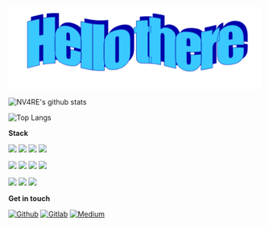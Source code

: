 <img src="https://raw.githubusercontent.com/NV4RE/nv4re/master/resources/hellothere.png"/>

![NV4RE's github stats](https://github-readme-stats.vercel.app/api?username=NV4RE&count_private=true&show_icons=true&include_all_commits=true&hide_title=true)

![Top Langs](https://github-readme-stats.vercel.app/api/top-langs/?username=NV4RE&layout=compact)


**Stack**

<a><img src="https://img.shields.io/badge/go-00ADD8.svg?&style=for-the-badge&logo=go&logoColor=white"/></a>
<a><img src="https://img.shields.io/badge/typescript%20-007ACC.svg?&style=for-the-badge&logo=typescript&logoColor=white"/></a>
<a><img src="https://img.shields.io/badge/javascript-222222.svg?&style=for-the-badge&logo=javascript&logoColor=F7DF1E"/></a>
<a><img src="https://img.shields.io/badge/html-E34F26.svg?&style=for-the-badge&logo=html5&logoColor=ffffff"/></a>

<a><img src="https://img.shields.io/badge/react-61DAFB.svg?&style=for-the-badge&logo=react&logoColor=ffffff"/></a>
<a><img src="https://img.shields.io/badge/styled-DB7093.svg?&style=for-the-badge&logo=styled-components&logoColor=ffffff"/></a>
<a><img src="https://img.shields.io/badge/sass-CC6699.svg?&style=for-the-badge&logo=sass&logoColor=ffffff"/></a>
<a><img src="https://img.shields.io/badge/webpack-405152.svg?&style=for-the-badge&logo=webpack&logoColor=ffffff"/></a>

<a><img src="https://img.shields.io/badge/git-F05032.svg?&style=for-the-badge&logo=git&logoColor=ffffff"/></a>
<a><img src="https://img.shields.io/badge/docker-2496ED.svg?&style=for-the-badge&logo=docker&logoColor=ffffff"/></a>
<a><img src="https://img.shields.io/badge/kubernetes-326CE5.svg?&style=for-the-badge&logo=kubernetes&logoColor=ffffff"/></a>

**Get in touch**

<a href="https://github.com/NV4RE" target="_blank"><img alt="Github" src="https://img.shields.io/badge/GitHub-12100E.svg?&style=for-the-badge&logo=Github&logoColor=white" /></a>
<a href="https://gitlab.com/NV4RE" target="_blank"><img alt="Gitlab" src="https://img.shields.io/badge/gitlab-12100E.svg?&style=for-the-badge&logo=gitlab&logoColor=white" /></a>
<a href="https://medium.com/@NV4RE" target="_blank"><img alt="Medium" src="https://img.shields.io/badge/medium-12100E.svg?&style=for-the-badge&logo=medium&logoColor=white" /></a>
